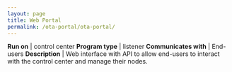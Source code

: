 ```yaml
---
layout: page
title: Web Portal
permalink: /ota-portal/ota-portal/
---
```


**Run on** | control center
**Program type** | listener
**Communicates with** | End-users
**Description** | Web interface with API to allow end-users to interact with the control center and manage their nodes.
